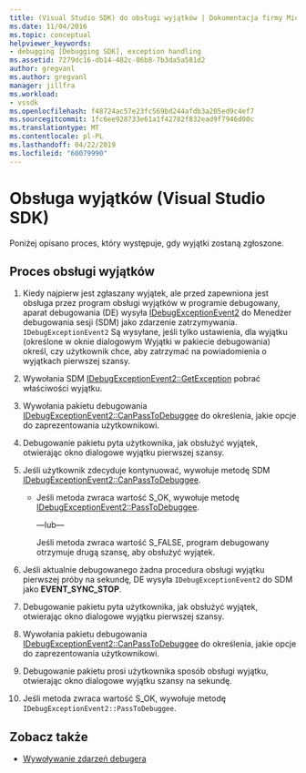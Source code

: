 ```yaml
---
title: (Visual Studio SDK) do obsługi wyjątków | Dokumentacja firmy Microsoft
ms.date: 11/04/2016
ms.topic: conceptual
helpviewer_keywords:
- debugging [Debugging SDK], exception handling
ms.assetid: 7279dc16-db14-482c-86b8-7b3da5a581d2
author: gregvanl
ms.author: gregvanl
manager: jillfra
ms.workload:
- vssdk
ms.openlocfilehash: f48724ac57e23fc569bd244afdb3a205ed9c4ef7
ms.sourcegitcommit: 1fc6ee928733e61a1f42782f832ead9f7946d00c
ms.translationtype: MT
ms.contentlocale: pl-PL
ms.lasthandoff: 04/22/2019
ms.locfileid: "60079990"
---
```

# <a name="exception-handling-visual-studio-sdk"></a>Obsługa wyjątków (Visual Studio SDK)
Poniżej opisano proces, który występuje, gdy wyjątki zostaną zgłoszone.

## <a name="exception-handling-process"></a>Proces obsługi wyjątków

1. Kiedy najpierw jest zgłaszany wyjątek, ale przed zapewniona jest obsługa przez program obsługi wyjątków w programie debugowany, aparat debugowania (DE) wysyła [IDebugExceptionEvent2](../../extensibility/debugger/reference/idebugexceptionevent2.md) do Menedżer debugowania sesji (SDM) jako zdarzenie zatrzymywania. `IDebugExceptionEvent2` Są wysyłane, jeśli tylko ustawienia, dla wyjątku (określone w oknie dialogowym Wyjątki w pakiecie debugowania) określ, czy użytkownik chce, aby zatrzymać na powiadomienia o wyjątkach pierwszej szansy.

2. Wywołania SDM [IDebugExceptionEvent2::GetException](../../extensibility/debugger/reference/idebugexceptionevent2-getexception.md) pobrać właściwości wyjątku.

3. Wywołania pakietu debugowania [IDebugExceptionEvent2::CanPassToDebuggee](../../extensibility/debugger/reference/idebugexceptionevent2-canpasstodebuggee.md) do określenia, jakie opcje do zaprezentowania użytkownikowi.

4. Debugowanie pakietu pyta użytkownika, jak obsłużyć wyjątek, otwierając okno dialogowe wyjątku pierwszej szansy.

5. Jeśli użytkownik zdecyduje kontynuować, wywołuje metodę SDM [IDebugExceptionEvent2::CanPassToDebuggee](../../extensibility/debugger/reference/idebugexceptionevent2-canpasstodebuggee.md).

    - Jeśli metoda zwraca wartość S_OK, wywołuje metodę [IDebugExceptionEvent2::PassToDebuggee](../../extensibility/debugger/reference/idebugexceptionevent2-passtodebuggee.md).

         —lub—

         Jeśli metoda zwraca wartość S_FALSE, program debugowany otrzymuje drugą szansę, aby obsłużyć wyjątek.

6. Jeśli aktualnie debugowanego żadna procedura obsługi wyjątku pierwszej próby na sekundę, DE wysyła `IDebugExceptionEvent2` do SDM jako **EVENT_SYNC_STOP**.

7. Debugowanie pakietu pyta użytkownika, jak obsłużyć wyjątek, otwierając okno dialogowe wyjątku pierwszej szansy.

8. Wywołania pakietu debugowania [IDebugExceptionEvent2::CanPassToDebuggee](../../extensibility/debugger/reference/idebugexceptionevent2-canpasstodebuggee.md) do określenia, jakie opcje do zaprezentowania użytkownikowi.

9. Debugowanie pakietu prosi użytkownika sposób obsługi wyjątku, otwierając okno dialogowe wyjątku szansy na sekundę.

10. Jeśli metoda zwraca wartość S_OK, wywołuje metodę `IDebugExceptionEvent2::PassToDebuggee`.

## <a name="see-also"></a>Zobacz także
- [Wywoływanie zdarzeń debugera](../../extensibility/debugger/calling-debugger-events.md)